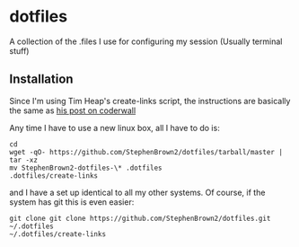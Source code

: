 dotfiles
========

A collection of the .files I use for configuring my session (Usually terminal stuff)

Installation
------------

Since I'm using Tim Heap's create-links script, the instructions are basically the same as [his post on coderwall](http://coderwall.com/p/qz3i5w)

Any time I have to use a new linux box, all I have to do is:

```shell
cd
wget -qO- https://github.com/StephenBrown2/dotfiles/tarball/master | tar -xz
mv StephenBrown2-dotfiles-\* .dotfiles
.dotfiles/create-links
```

and I have a set up identical to all my other systems. Of course, if the system has git this is even easier:

```shell
git clone git clone https://github.com/StephenBrown2/dotfiles.git ~/.dotfiles
~/.dotfiles/create-links
```
